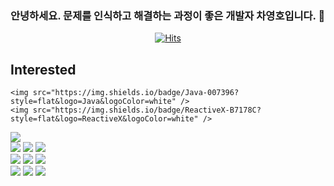 ### 안녕하세요. 문제를 인식하고 해결하는 과정이 좋은 개발자 차영호입니다. 👋


<div align=center>

[![Hits](https://hits.seeyoufarm.com/api/count/incr/badge.svg?url=https%3A%2F%2Fgithub.com%2FCha-Young-Ho&count_bg=%234C4FF9&title_bg=%2314E3ED&icon=&icon_color=%23C94949&title=VISIT&edge_flat=false)](https://hits.seeyoufarm.com)
  </div>
 
## Interested

<div align="left">
	
	<img src="https://img.shields.io/badge/Java-007396?style=flat&logo=Java&logoColor=white" />
	<img src="https://img.shields.io/badge/ReactiveX-B7178C?style=flat&logo=ReactiveX&logoColor=white" />
  <img src="https://img.shields.io/badge/Spring-6DB33F?style=flat&logo=Spring&logoColor=white" />
	<br>
  <img src="https://img.shields.io/badge/MySQL-4479A1?style=flat&logo=MySQL&logoColor=white" />
  <img src="https://img.shields.io/badge/Redis-DC382D?style=flat&logo=Redis&logoColor=white" />
	  <img src="https://img.shields.io/badge/Linux-FCC624?style=flat&logo=Linux&logoColor=white" />
	<br>
	  <img src="https://img.shields.io/badge/Docker-2496ED?style=flat&logo=Docker&logoColor=white" />
	  <img src="https://img.shields.io/badge/Git-F05032?style=flat&logo=Git&logoColor=white" />
	  <img src="https://img.shields.io/badge/GitHubActions-2088FF?style=flat&logo=GitHubActions&logoColor=white" />
	<br>
	  <img src="https://img.shields.io/badge/AmazonAWS-FF9900?style=flat&logo=AmazonAWS&logoColor=white" />
	  <img src="https://img.shields.io/badge/ApacheKafka-231F20?style=flat&logo=ApacheKafka&logoColor=white" />
	  <img src="https://img.shields.io/badge/ApacheCassandra-1287B1?style=flat&logo=ApacheCassandra&logoColor=white" />
  
</div>

 
<!--
**Cha-Young-Ho/Cha-Young-Ho** is a ✨ _special_ ✨ repository because its `README.md` (this file) appears on your GitHub profile.

Here are some ideas to get you started:

- 🔭 I’m currently working on ...
- 🌱 I’m currently learning ...
- 👯 I’m looking to collaborate on ...
- 🤔 I’m looking for help with ...
- 💬 Ask me about ...
- 📫 How to reach me: ...
- 😄 Pronouns: ...
- ⚡ Fun fact: ...
-->
